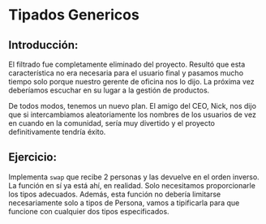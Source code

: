 # Tipados Genericos

## Introducción:

El filtrado fue completamente eliminado del proyecto. Resultó que esta característica no era necesaria para el usuario final y pasamos mucho tiempo solo porque nuestro gerente de oficina nos lo dijo. La próxima vez deberíamos escuchar en su lugar a la gestión de productos.

De todos modos, tenemos un nuevo plan. El amigo del CEO, Nick, nos dijo que si intercambiamos aleatoriamente los nombres de los usuarios de vez en cuando en la comunidad, sería muy divertido y el proyecto definitivamente tendría éxito.

## Ejercicio:

Implementa `swap` que recibe 2 personas y las devuelve en el orden inverso. La función en sí ya está ahí, en realidad. Solo necesitamos proporcionarle los tipos adecuados. Además, esta función no debería limitarse necesariamente solo a tipos de Persona, vamos a tipificarla para que funcione con cualquier dos tipos especificados.

